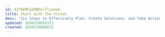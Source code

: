 ```yaml
---
id: djF6EMhyhDNFer7lxzexE
title: Start with the Vision
desc: 'Six Steps to Effectively Plan, Create Solutions, and Take Action'
updated: 1636316693372
created: 1636316680512
---
```



